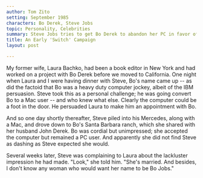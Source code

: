 ```yaml
---
author: Tom Zito
setting: September 1985
characters: Bo Derek, Steve Jobs
topic: Personality, Celebrities
summary: Steve Jobs tries to get Bo Derek to abandon her PC in favor of a Mac
title: An Early 'Switch' Campaign
layout: post

---
```


My former wife, Laura Bachko, had been a book editor in New York and had worked on a project with Bo Derek before we moved to California. One night when Laura and I were having dinner with Steve, Bo's name came up -- as did the factoid that Bo was a heavy duty computer jockey, albeit of the IBM persuasion. Steve took this as a personal challenge; he was going convert Bo to a Mac user -- and who knew what else. Clearly the computer could be a foot in the door. He persuaded Laura to make him an appointment with Bo.

  
  
  
  
And so one day shortly thereafter, Steve piled into his Mercedes, along with a Mac, and drove down to Bo's Santa Barbara ranch, which she shared with her husband John Derek. Bo was cordial but unimpressed; she accepted the computer but remained a PC user. And apparently she did not find Steve as dashing as Steve expected she would.  
  
  
Several weeks later, Steve was complaining to Laura about the lackluster impression he had made. "Look," she told him. "She's married. And besides, I don't know any woman who would want her name to be Bo Jobs." 
